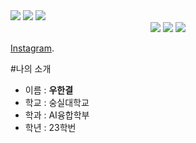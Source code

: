 



<img src="https://capsule-render.vercel.app/api?type=waving&color=BDBDC8&height=150&section=header" />
<img src="https://capsule-render.vercel.app/api?type=wave&color=auto&height=&section=header&text=woohan0213의%20Github&fontSize=40" />
<img src="https://capsule-render.vercel.app/api?type=waving&color=BDBDC8&height=150&section=footer" />

<div align="center">
	<img src="https://img.shields.io/badge/Java-007396?style=flat&logo=Java&logoColor=white" />
	<img src="https://img.shields.io/badge/HTML5-E34F26?style=flat&logo=HTML5&logoColor=white" />
	<img src="https://img.shields.io/badge/CSS3-1572B6?style=flat&logo=CSS3&logoColor=white" />
</div>

[Instagram](https://www.instagram.com/h_gyul/).

#나의 소개
* 이름 : **우한결**
* 학교 : 숭실대학교
* 학과 : AI융합학부
* 학년 : 23학번
